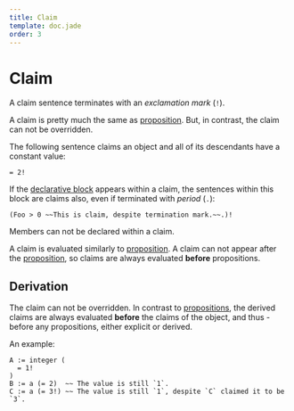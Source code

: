```yaml
---
title: Claim
template: doc.jade
order: 3
---
```


Claim
=====
<!--
Copyright (C) 2010-2013 Ruslan Lopatin.
Permission is granted to copy, distribute and/or modify this document
under the terms of the GNU Free Documentation License, Version 1.3
or any later version published by the Free Software Foundation;
with no Invariant Sections, no Front-Cover Texts, and no Back-Cover Texts.
A copy of the license is included in the section entitled "GNU
Free Documentation License".
-->

A claim sentence terminates with an _exclamation mark_ (`!`).

A claim is pretty much the same as [proposition](proposition.html). But, in
contrast, the claim can not be overridden.

The following sentence claims an object and all of its descendants have a
constant value:
```o42a
= 2!
```

If the [declarative block](statements.html#declarative_block) appears within a
claim, the sentences within this block are claims also, even if terminated with
_period_ (`.`):

```o42a
(Foo > 0 ~~This is claim, despite termination mark.~~.)!
```

Members can not be declared within a claim.

A claim is evaluated similarly to [proposition](proposition.html#evaluation).
A claim can not appear after the [proposition](proposition.html), so claims are
always evaluated __before__ propositions.


Derivation
----------

The claim can not be overridden. In contrast to
[propositions](proposition.html#derivation), the derived claims are always
evaluated __before__ the claims of the object, and thus - before any
propositions, either explicit or derived.

An example:
```o42a
A := integer (
  = 1!
)
B := a (= 2)  ~~ The value is still `1`.
C := a (= 3!) ~~ The value is still `1`, despite `C` claimed it to be `3`.
```
